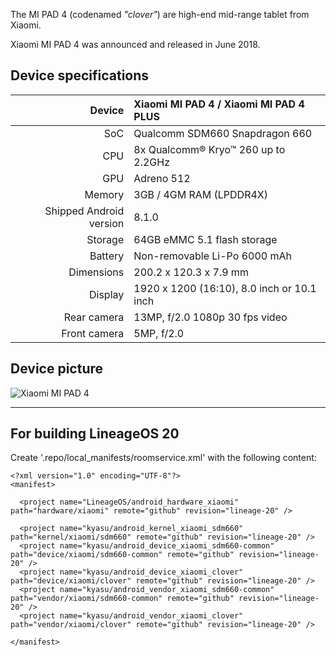 The MI PAD 4 (codenamed _"clover"_) are high-end mid-range tablet from Xiaomi.

Xiaomi MI PAD 4 was announced and released in June 2018.

## Device specifications

| Device       | Xiaomi MI PAD 4 / Xiaomi MI PAD 4 PLUS          |
| -----------: | :---------------------------------------------- |
| SoC          | Qualcomm SDM660 Snapdragon 660                  |
| CPU          | 8x Qualcomm® Kryo™ 260 up to 2.2GHz             |
| GPU          | Adreno 512                                      |
| Memory       | 3GB / 4GM RAM (LPDDR4X)                         |
| Shipped Android version | 8.1.0                           	 |
| Storage      | 64GB eMMC 5.1 flash storage                     |
| Battery      | Non-removable Li-Po 6000 mAh                    |
| Dimensions   | 200.2 x 120.3 x 7.9 mm                          |
| Display      | 1920 x 1200 (16:10), 8.0 inch  or 10.1 inch     |
| Rear camera | 13MP, f/2.0 1080p 30 fps video|
| Front camera | 5MP, f/2.0|

## Device picture

![Xiaomi MI PAD 4](http://i8.mifile.cn/a1/pms_1529843020.73617168!560x560.jpg)

***

## For building LineageOS 20
Create '.repo/local_manifests/roomservice.xml' with the following content:
```
<?xml version="1.0" encoding="UTF-8"?>
<manifest>

  <project name="LineageOS/android_hardware_xiaomi" path="hardware/xiaomi" remote="github" revision="lineage-20" />

  <project name="kyasu/android_kernel_xiaomi_sdm660" path="kernel/xiaomi/sdm660" remote="github" revision="lineage-20" />
  <project name="kyasu/android_device_xiaomi_sdm660-common" path="device/xiaomi/sdm660-common" remote="github" revision="lineage-20" />
  <project name="kyasu/android_device_xiaomi_clover" path="device/xiaomi/clover" remote="github" revision="lineage-20" />
  <project name="kyasu/android_vendor_xiaomi_sdm660-common" path="vendor/xiaomi/sdm660-common" remote="github" revision="lineage-20" />
  <project name="kyasu/android_vendor_xiaomi_clover" path="vendor/xiaomi/clover" remote="github" revision="lineage-20" />

</manifest>
```

